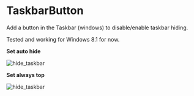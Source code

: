 # TaskbarButton
Add a button in the Taskbar (windows) to disable/enable taskbar hiding.

Tested and working for Windows 8.1 for now.

**Set auto hide**

![hide_taskbar](https://raw.github.com/Crmbl/TaskbarButton/master/First.gif)

**Set always top**

![hide_taskbar](https://raw.github.com/Crmbl/TaskbarButton/master/Second.gif)
